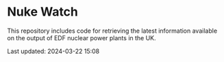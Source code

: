 # Nuke Watch

This repository includes code for retrieving the latest information available on the output of EDF nuclear power plants in the UK.

Last updated: 2024-03-22 15:08